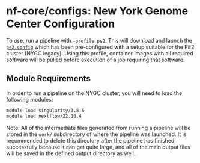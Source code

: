 # nf-core/configs: New York Genome Center Configuration

To use, run a pipeline with `-profile pe2`. This will download and launch the [`pe2.config`](../conf/pe2.config) which has been
pre-configured with a setup suitable for the PE2 cluster (NYGC legacy). Using this profile, container images with all required software will be pulled before execution of a job requiring that software.

## Module Requirements

In order to run a pipeline on the NYGC cluster, you will need to load the following modules:

```bash
module load singularity/3.8.6
module load nextflow/22.10.4
```

Note: All of the intermediate files generated from running a pipeline will be stored in the `work/` subdirectory of where the pipeline was launched. It is recommended to delete this directory after the pipeline has finished successfully because it can get quite large, and all of the main output files will be saved in the defined output directory as well.
